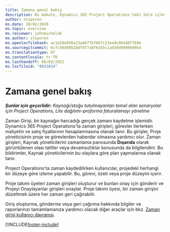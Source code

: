 ```yaml
---
title: Zamana genel bakış
description: Bu makale, Dynamics 365 Project Operations'taki Süre işlevi hakkında bilgi sağlar.
author: stsporen
ms.date: 10/02/2020
ms.topic: overview
ms.reviewer: johnmichalak
ms.author: stsporen
ms.openlocfilehash: ac1e20e930a23aeb77bf667c23ee9c064d8f769e
ms.sourcegitcommit: 6cfc50d89528df977a8f6a55c1ad39d99800d9b4
ms.translationtype: HT
ms.contentlocale: tr-TR
ms.lasthandoff: 06/03/2022
ms.locfileid: "8931814"
---
```

# <a name="time-overview"></a>Zamana genel bakış

_**Şunlar için geçerlidir:** Kaynağı/stoğu tutulmayanları temel alan senaryolar için Project Operations, Lite dağıtımı-proforma faturalamayı yönetme_

Zaman Girişi, bir kaynağın harcadığı gerçek zamanı kaydetme işlemidir. Dynamics 365 Project Operations'ta zaman girişleri, görevler ilerlerken maliyetin ve satış fiyatlarının hesaplanmasına olanak tanır. Bu girişler, Proje yöneticisinin proje ve görevlerden haberdar olmasına yardımcı olur. Zaman girişleri, Kaynak yöneticilerini zamanlama panosunda **Dışarıda** olarak görüntülenen olası tatiller veya devamsızlıklar konusunda da bilgilendirir. Bu bildirimler, Kaynak yöneticilerinin bu olaylara göre plan yapmalarına olanak tanır.

Project Operations'ta zaman kaydedilirken kullanıcılar, projedeki herhangi bir düzeye göre izleme yapabilir. Bu, görevi, özeti veya proje düzeyini içerir.

Proje takımı üyeleri zaman girişleri oluşturur ve bunları onay için gönderir ve Projeyi Onaylayanlar girişleri onaylar. Proje takımı üyesi, bir zaman girişini düzeltmek üzere her zaman geri çağırabilir.

Giriş oluşturma, gönderme veya geri çağırma hakkında bilgiler ve raporlarınızı tamamlamanıza yardımcı olacak diğer araçlar için bkz. [Zaman girişi kullanıcı davranışı](ui-behavior-time.md).



[!INCLUDE[footer-include](../includes/footer-banner.md)]